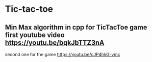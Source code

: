 # Tic-tac-toe
Min Max algorithm in cpp for TicTacToe game
first youtube video
https://youtu.be/bqkJbTTZ3nA
------------------------------------
second one for the game 
https://youtu.be/cJP4hkG-vmc
